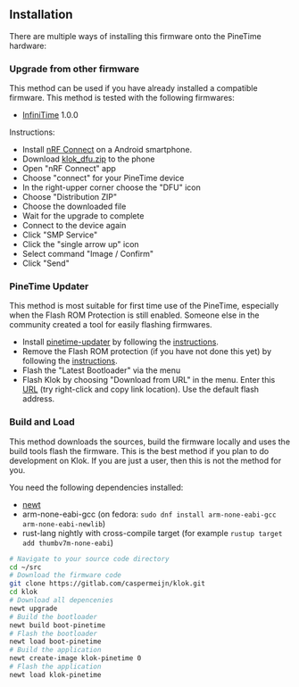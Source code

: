 <!--
SPDX-License-Identifier: CC-BY-SA-4.0
Copyright (C) 2020 Casper Meijn <casper@meijn.net>

This work is licensed under the Creative Commons Attribution-ShareAlike 4.0 International License. 
To view a copy of this license, visit http://creativecommons.org/licenses/by-sa/4.0/ or 
  send a letter to Creative Commons, PO Box 1866, Mountain View, CA 94042, USA.
-->

Installation
------------
There are multiple ways of installing this firmware onto the PineTime hardware:

### Upgrade from other firmware
This method can be used if you have already installed a compatible firmware. This method is tested with the following 
firmwares:
- [InfiniTime](https://github.com/JF002/InfiniTime) 1.0.0

Instructions:
- Install [nRF Connect](https://play.google.com/store/apps/details?id=no.nordicsemi.android.mcp) on a Android smartphone.
- Download [klok_dfu.zip](https://gitlab.com/caspermeijn/klok/-/jobs/artifacts/master/raw/dfu/klok_dfu.zip?job=package) to the phone
- Open "nRF Connect" app
- Choose "connect" for your PineTime device
- In the right-upper corner choose the "DFU" icon
- Choose "Distribution ZIP"
- Choose the downloaded file
- Wait for the upgrade to complete
- Connect to the device again
- Click "SMP Service"
- Click the "single arrow up" icon
- Select command "Image / Confirm"
- Click "Send"

### PineTime Updater
This method is most suitable for first time use of the PineTime, especially when the Flash ROM Protection is still 
enabled. Someone else in the community created a tool for easily flashing firmwares. 

- Install [pinetime-updater](https://github.com/lupyuen/pinetime-updater) by following the [instructions](https://github.com/lupyuen/pinetime-updater#how-to-run).
- Remove the Flash ROM protection (if you have not done this yet) by following the [instructions](https://github.com/lupyuen/pinetime-updater#remove-flash-rom-protection).
- Flash the "Latest Bootloader" via the menu
- Flash Klok by choosing "Download from URL" in the menu. Enter this [URL](https://gitlab.com/caspermeijn/klok/-/jobs/artifacts/master/raw/klok.img?job=package)
    (try right-click and copy link location). Use the default flash address.

### Build and Load
This method downloads the sources, build the firmware locally and uses the build tools flash the firmware. This is the
best method if you plan to do development on Klok. If you are just a user, then this is not the method for you.

You need the following dependencies installed:

- [newt](https://mynewt.apache.org/latest/get_started/index.html) 
- arm-none-eabi-gcc (on fedora: `sudo dnf install arm-none-eabi-gcc arm-none-eabi-newlib`)
- rust-lang nightly with cross-compile target (for example `rustup target add thumbv7m-none-eabi`)

```bash
# Navigate to your source code directory
cd ~/src
# Download the firmware code
git clone https://gitlab.com/caspermeijn/klok.git
cd klok
# Download all depencenies
newt upgrade
# Build the bootloader
newt build boot-pinetime
# Flash the bootloader
newt load boot-pinetime
# Build the application
newt create-image klok-pinetime 0
# Flash the application
newt load klok-pinetime
```  
